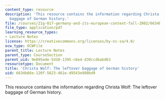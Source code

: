 ```yaml
---
content_type: resource
description: 'This resource contains the information regarding Christa Wolf: The leftover
  baggage of German history.'
file: /courses/21g-017-germany-and-its-european-context-fall-2002/6634b66e120f5623461ed9543e980bd9_MIT21G_017F02_lec_7_2.pdf
file_type: application/pdf
learning_resource_types:
- Lecture Notes
license: https://creativecommons.org/licenses/by-nc-sa/4.0/
ocw_type: OCWFile
parent_title: Lecture Notes
parent_type: CourseSection
parent_uid: 9e895ede-5d10-1395-c6e4-d39ccdbabd63
resourcetype: Document
title: 'Christa Wolf: The leftover baggage of German history'
uid: 6634b66e-120f-5623-461e-d9543e980bd9
---
```

This resource contains the information regarding Christa Wolf: The leftover baggage of German history.